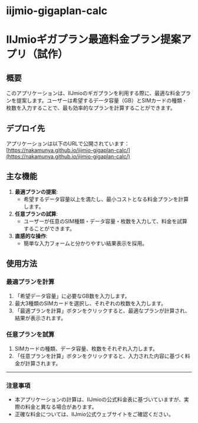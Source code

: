 # iijmio-gigaplan-calc

# IIJmioギガプラン最適料金プラン提案アプリ（試作）

## 概要
このアプリケーションは、IIJmioのギガプランを利用する際に、最適な料金プランを提案します。ユーザーは希望するデータ容量（GB）とSIMカードの種類・枚数を入力することで、最も効率的なプランを計算することができます。

## デプロイ先
アプリケーションは以下のURLで公開されています：
[https://nakamunya.github.io/iijmio-gigaplan-calc/](https://nakamunya.github.io/iijmio-gigaplan-calc/)

## 主な機能
1. **最適プランの提案**:
   - 希望するデータ容量以上を満たし、最小コストとなる料金プランを計算します。
2. **任意プランの試算**:
   - ユーザーが任意のSIM種類・データ容量・枚数を入力して、料金を試算することができます。
3. **直感的な操作**:
   - 簡単な入力フォームと分かりやすい結果表示を採用。

## 使用方法
### 最適プランを計算
1. 「希望データ容量」に必要なGB数を入力します。
2. 最大3種類のSIMカードを選択し、それぞれの枚数を入力します。
3. 「最適プランを計算」ボタンをクリックすると、最適なプランが計算され、結果が表示されます。

### 任意プランを試算
1. SIMカードの種類、データ容量、枚数をそれぞれ入力します。
2. 「任意プランを計算」ボタンをクリックすると、入力された内容に基づく料金が計算されます。

---

### 注意事項
- 本アプリケーションの計算は、IIJmioの公式料金表に基づいていますが、実際の料金と異なる場合があります。
- 正確な料金については、IIJmio公式ウェブサイトをご確認ください。

